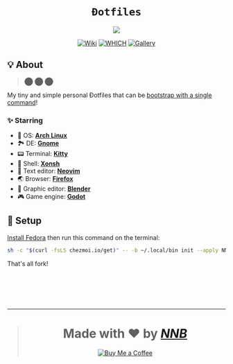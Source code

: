 <h1 align="center"><code>Đotfiles</code></h1>
<p align="center"><img src="https://user-images.githubusercontent.com/43980777/172338839-482602d7-d57b-4152-a368-2333cf4c0d79.png"></p>
<p align="center">
  <a href="https://github.com/NNBnh/dotfiles/wiki"><img src="https://img.shields.io/badge/wiki%20-%23DE5D6E.svg?style=for-the-badge" alt="Wiki"></a>
  <a href="https://github.com/NNBnh/dotfiles/wiki/which"><img src="https://img.shields.io/badge/which%20-%23FF9470.svg?style=for-the-badge" alt="WHICH"></a>
  <a href="https://github.com/NNBnh/dotfiles/releases"><img src="https://img.shields.io/badge/gallery%20-%2376A85D.svg?style=for-the-badge" alt="Gallery"></a>
</p>

## 💡 About

> ⬤ ⬤ ⬤

My tiny and simple personal Đotfiles that can be [bootstrap with a single command](#-setup)!

### ✨ Starring

- 💾 OS: [**Arch Linux**](https://github.com/NNBnh/dotfiles/wiki/which#-operating-system)
- 🏞️ DE: [**Gnome**](https://github.com/NNBnh/dotfiles/wiki/which#%EF%B8%8F-desktop-environment)
- 📟 Terminal: [**Kitty**](https://github.com/NNBnh/dotfiles/wiki/which#-terminal-emulator)
- 🐚 Shell: [**Xonsh**](https://github.com/NNBnh/dotfiles/wiki/which#-interactive-shell)
- 📝 Text editor: [**Neovim**](https://github.com/NNBnh/dotfiles/wiki/which#-text-editor)
- 🌏 Browser: [**Firefox**](https://github.com/NNBnh/dotfiles/wiki/which#-web-browser)
- 🎥 Graphic editor: [**Blender**](https://github.com/NNBnh/dotfiles/wiki/which#-graphic-editor)
- 🎮 Game engine: [**Godot**](https://github.com/NNBnh/dotfiles/wiki/which#-game-engine)

## 🚀 Setup

[Install Fedora](https://getfedora.org/en/workstation/download) then run this command on the terminal:

```sh
sh -c "$(curl -fsLS chezmoi.io/get)" -- -b ~/.local/bin init --apply NNBnh
```

That's all fork!

<br><br><br><br>

---

> <h1 align="center">Made with ❤️ by <a href="https://github.com/NNBnh"><i>NNB</i></a></h1>
>
> <p align="center"><a href="https://www.buymeacoffee.com/nnbnh"><img src="https://img.shields.io/badge/buy_me_a_coffee%20-%23FFC387.svg?logo=buy-me-a-coffee&logoColor=333333&style=for-the-badge" alt="Buy Me a Coffee"></a></p>
